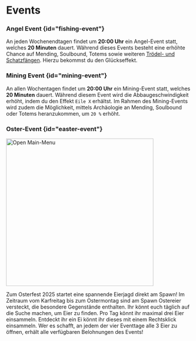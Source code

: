 # Events

### Angel Event {id="fishing-event"}

An jeden <tooltip term="Wochenende">Wochenendtagen</tooltip> findet um **20:00 Uhr** ein Angel-Event statt,
welches **20 Minuten** dauert. Während dieses Events besteht eine erhöhte Chance auf Mending, Soulbound, Totems sowie weiteren [Trödel- und Schatzfängen](https://minecraft.wiki/w/Fishing).
Hierzu bekommst du den Glückseffekt.

### Mining Event {id="mining-event"}

An allen <tooltip term="Wochentage">Wochentagen</tooltip> findet um **20:00 Uhr** ein Mining-Event statt,
welches **20 Minuten** dauert. Während diesem Event wird die Abbaugeschwindigkeit erhöht, indem du den Effekt `Eile X` erhältst.
Im Rahmen des Mining-Events wird zudem die Möglichkeit, mittels Archäologie an Mending, Soulbound oder Totems heranzukommen, um `20 %` erhöht.

### Oster-Event {id="easter-event"}

<img src="easter-event-2025.png" alt="Open Main-Menu" style="block" width="400"/>

Zum Osterfest 2025 startet eine spannende Eierjagd direkt am Spawn!
Im Zeitraum vom Karfreitag bis zum Ostermontag sind am Spawn Ostereier versteckt, die besondere Gegenstände enthalten.
Ihr könnt euch täglich auf die Suche machen, um Eier zu finden.
Pro Tag könnt ihr maximal drei Eier einsammeln.
Entdeckt ihr ein Ei könnt ihr dieses mit einem <shortcut>Rechtsklick</shortcut> einsammeln.
Wer es schafft, an jedem der vier Eventtage alle 3 Eier zu öffnen, erhält alle verfügbaren Belohnungen des Events!